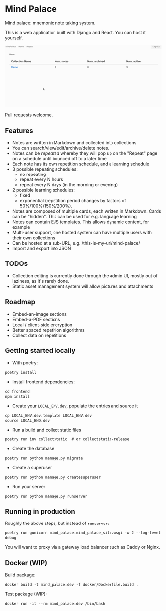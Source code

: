 # Mind Palace

Mind palace: mnemonic note taking system.

This is a web application built with Django and React. You can host it yourself.

![Screen Recording](mind-palace.gif)

Pull requests welcome.

## Features

* Notes are written in Markdown and collected into collections
* You can search/view/edit/archive/delete notes.
* Notes can be *repeated* whereby they will pop up on the "Repeat" page on a schedule until bounced off to a later time
* Each note has its own repetition schedule, and a learning schedule
* 3 possible repeating schedules:
   - no repeating
   - repeat every N hours
   - repeat every N days (in the morning or evening)
* 2 possible learning schedules:
   - fixed
   - exponential (repetition period changes by factors of 50%/100%/150%/200%).
* Notes are composed of multiple cards, each written in Markdown. Cards can be "hidden". This can be used for e.g.
  language learning
* Notes can contain EJS templates. This allows dynamic content, for example 
* Multi-user support, one hosted system can have multiple users with their own collections 
* Can be hosted at a sub-URL, e.g. /this-is-my-url/mind-palace/ 
* Import and export into JSON

## TODOs

* Collection editing is currently done through the admin UI, mostly out of laziness, as it's rarely done.
* Static asset management system will allow pictures and attachments

## Roadmap

* Embed-an-image sections
* Embed-a-PDF sections
* Local / client-side encryption
* Better spaced repetition algorithms
* Collect data on repetitions

## Getting started locally

* With poetry:

```
poetry install
```

* Install frontend dependencies:

```
cd frontend
npm install
``` 

* Create your `LOCAL_ENV.dev`, populate the entries and source it

```
cp LOCAL_ENV.dev.template LOCAL_ENV.dev
source LOCAL_END.dev
```

* Run a build and collect static files

```
poetry run inv collectstatic  # or collectstatic-release
```

* Create the database 

```
poetry run python manage.py migrate
```

* Create a superuser

```
poetry run python manage.py createsuperuser
```

* Run your server

```
poetry run python manage.py runserver
```

## Running in production

Roughly the above steps, but instead of `runserver`:

```
poetry run gunicorn mind_palace.mind_palace_site.wsgi -w 2 --log-level debug
```

You will want to proxy via a gateway load balancer such as Caddy or Nginx.


## Docker (WIP)

Build package:

```
docker build -t mind_palace:dev -f docker/Dockerfile.build .
```

Test package (WIP):
```
docker run -it --rm mind_palace:dev /bin/bash
```


